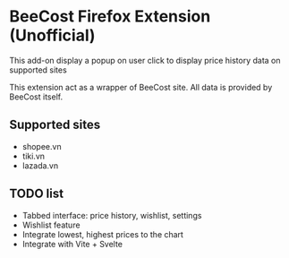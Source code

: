# BeeCost Firefox Extension (Unofficial)

This add-on display a popup on user click to display price history data on supported sites

This extension act as a wrapper of BeeCost site. All data is provided by BeeCost itself.

## Supported sites
- shopee.vn
- tiki.vn
- lazada.vn

## TODO list
- Tabbed interface: price history, wishlist, settings
- Wishlist feature
- Integrate lowest, highest prices to the chart
- Integrate with Vite + Svelte